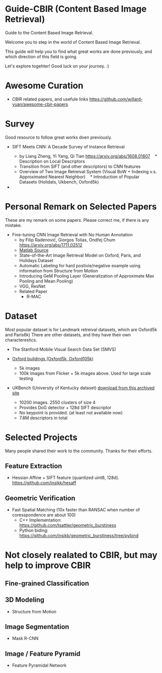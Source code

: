 # Guide-CBIR (Content Based Image Retrieval)
Guide to the Content Based Image Retrieval.

Welcome you to step in the world of Content Based Image Retrieval. 

This guide will help you to find what great works are done previously, and which direction of this field is going.

Let's explore togehter! Good luck on your journey. :)

# Awesome Curation

* CBIR related papers, and usefule links https://github.com/willard-yuan/awesome-cbir-papers

# Survey
Good resource to follow great works doen previously.

* SIFT Meets CNN: A Decade Survey of Instance Retrieval
    * by Liang Zheng, Yi Yang, Qi Tian https://arxiv.org/abs/1608.01807
    * Description on Local Descriptors
    * Transition from SIFT (and other descriptors) to CNN features
    * Overview of Two Image Retreival System (Visual BoW + Indexing v.s. Approximated Nearest Neighbor)
    * Introduction of Popular Datasets (Holidats, Ukbench, Oxford5k)
    
    
* 


# Personal Remark on Selected Papers
These are my remark on some papers. Please correct me, if there is any mistake.

* Fine-tuning CNN Image Retrieval with No Human Annotation
    * by Filip Radenović, Giorgos Tolias, Ondřej Chum https://arxiv.org/abs/1711.02512
    * [Matlab Source]()
    * State-of-the-Art Image Retrieval Model on Oxford, Paris, and Holidays Dataset
    * Automatic Labeling for hard postivie/negative example using information from Structure from Motion
    * Introducing GeM Pooling Layer (Generalization of Approximate Max Pooling and Mean Pooling)
    * VGG, ResNet    
    * Related Paper
        *  R-MAC



# Dataset
Most popular dataset is for Landmark retreival datasets, which are Oxford5k and Paris6k)
There are other datasets, and they have their own characterestics. 


* The Stanford Mobile Visual Search Data Set (SMVS)

* [Oxford buildings (Oxford5k, Oxford105k)](http://www.robots.ox.ac.uk/~vgg/data/oxbuildings/)
   * 5k images 
   * 100k images from Flicker + 5k images above. Used for large scale testing
   
* UKBench (University of Kentucky dataset) [download from this archived site](https://archive.org/details/ukbench)
   * 10200 images. 2550 clusters of size 4
   * Provides DoG detector + 128d SIFT descriptor
   * No keypoint is provided. (at least not available now)
   * 7.8M descriptors in total

# Selected Projects

Many people shared their work to the community. Thanks for their efforts. 

## Feature Extraction

* Hessian Affine + SIFT feature (quantized uint8, 128d). https://github.com/insikk/hesaff

## Geometric Verification

* Fast Spatial Matching (10x faster than RANSAC when number of coresspondence are about 100)
   * C++ Implementation: https://github.com/tsattler/geometric_burstiness
   * Python biding: https://github.com/insikk/geometric_burstiness/tree/pybind


# Not closely realated to CBIR, but may help to improve CBIR

## Fine-grained Classification

## 3D Modeling

* Structure from Motion

## Image Segmentation

* Mask R-CNN

## Image / Feature Pyramid

* Feature Pyramidal Network

